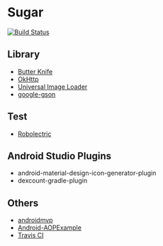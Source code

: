 # Sugar

[![Build Status](https://travis-ci.org/sylcrq/Sugar.svg?branch=master)](https://travis-ci.org/sylcrq/Sugar)


## Library

- [Butter Knife](https://github.com/JakeWharton/butterknife)
- [OkHttp](https://github.com/square/okhttp)
- [Universal Image Loader](https://github.com/nostra13/Android-Universal-Image-Loader)
- [google-gson](https://github.com/google/gson)


## Test

- [Robolectric](https://github.com/robolectric/robolectric)


## Android Studio Plugins

- android-material-design-icon-generator-plugin
- dexcount-gradle-plugin

## Others

- [androidmvp](https://github.com/antoniolg/androidmvp)
- [Android-AOPExample](https://github.com/android10/Android-AOPExample)
- [Travis CI](https://github.com/travis-ci/travis-ci)
